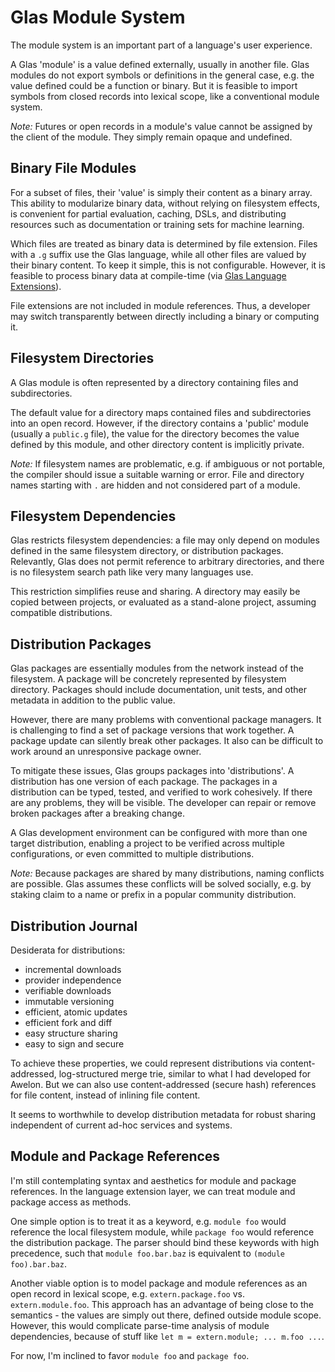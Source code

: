 # Glas Module System

The module system is an important part of a language's user experience.

A Glas 'module' is a value defined externally, usually in another file. Glas modules do not export symbols or definitions in the general case, e.g. the value defined could be a function or binary. But it is feasible to import symbols from closed records into lexical scope, like a conventional module system.

*Note:* Futures or open records in a module's value cannot be assigned by the client of the module. They simply remain opaque and undefined.

## Binary File Modules

For a subset of files, their 'value' is simply their content as a binary array. This ability to modularize binary data, without relying on filesystem effects, is convenient for partial evaluation, caching, DSLs, and distributing resources such as documentation or training sets for machine learning.

Which files are treated as binary data is determined by file extension. Files with a `.g` suffix use the Glas language, while all other files are valued by their binary content. To keep it simple, this is not configurable. However, it is feasible to process binary data at compile-time (via [Glas Language Extensions](GlasLangExt.md)).

File extensions are not included in module references. Thus, a developer may switch transparently between directly including a binary or computing it.

## Filesystem Directories

A Glas module is often represented by a directory containing files and subdirectories. 

The default value for a directory maps contained files and subdirectories into an open record. However, if the directory contains a 'public' module (usually a `public.g` file), the value for the directory becomes the value defined by this module, and other directory content is implicitly private.

*Note:* If filesystem names are problematic, e.g. if ambiguous or not portable, the compiler should issue a suitable warning or error. File and directory names starting with `.` are hidden and not considered part of a module. 

## Filesystem Dependencies

Glas restricts filesystem dependencies: a file may only depend on modules defined in the same filesystem directory, or distribution packages. Relevantly, Glas does not permit reference to arbitrary directories, and there is no filesystem search path like very many languages use.

This restriction simplifies reuse and sharing. A directory may easily be copied between projects, or evaluated as a stand-alone project, assuming compatible distributions.

## Distribution Packages

Glas packages are essentially modules from the network instead of the filesystem. A package will be concretely represented by filesystem directory. Packages should include documentation, unit tests, and other metadata in addition to the public value.

However, there are many problems with conventional package managers. It is challenging to find a set of package versions that work together. A package update can silently break other packages. It also can be difficult to work around an unresponsive package owner.

To mitigate these issues, Glas groups packages into 'distributions'. A distribution has one version of each package. The packages in a distribution can be typed, tested, and verified to work cohesively. If there are any problems, they will be visible. The developer can repair or remove broken packages after a breaking change.

A Glas development environment can be configured with more than one target distribution, enabling a project to be verified across multiple configurations, or even committed to multiple distributions.

*Note:* Because packages are shared by many distributions, naming conflicts are possible. Glas assumes these conflicts will be solved socially, e.g. by staking claim to a name or prefix in a popular community distribution.

## Distribution Journal

Desiderata for distributions:

* incremental downloads
* provider independence
* verifiable downloads
* immutable versioning
* efficient, atomic updates
* efficient fork and diff
* easy structure sharing
* easy to sign and secure

To achieve these properties, we could represent distributions via content-addressed, log-structured merge trie, similar to what I had developed for Awelon. But we can also use content-addressed (secure hash) references for file content, instead of inlining file content.

It seems to worthwhile to develop distribution metadata for robust sharing independent of current ad-hoc services and systems.

## Module and Package References

I'm still contemplating syntax and aesthetics for module and package references. In the language extension layer, we can treat module and package access as methods.

One simple option is to treat it as a keyword, e.g. `module foo` would reference the local filesystem module, while `package foo` would reference the distribution package. The parser should bind these keywords with high precedence, such that `module foo.bar.baz` is equivalent to `(module foo).bar.baz`.

Another viable option is to model package and module references as an open record in lexical scope, e.g. `extern.package.foo` vs. `extern.module.foo`. This approach has an advantage of being close to the semantics - the values are simply out there, defined outside module scope. However, this would complicate parse-time analysis of module dependencies, because of stuff like `let m = extern.module; ... m.foo ...`.

For now, I'm inclined to favor `module foo` and `package foo`.




